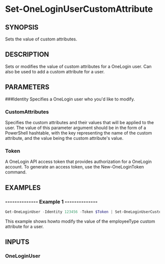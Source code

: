# Set-OneLoginUserCustomAttribute

## SYNOPSIS
Sets the value of custom attributes.

## DESCRIPTION
Sets or modifies the value of custom attributes for a OneLogin user. Can also be used to add a custom attribute for a user.

## PARAMETERS
###Identity
Specifies a OneLogin user who you'd like to modify.

### CustomAttributes
Specifies the custom attributes and their values that will be applied to the user. The value of this parameter argument should be in the form of a PowerShell hashtable, with the key representing the name of the custom attribute, and the value being the custom attribute's value.

### Token
A OneLogin API access token that provides authorization for a OneLogin account. To generate an access token, use the New-OneLoginToken command.

## EXAMPLES
### --------------  Example 1  --------------

```powershell
Get-OneLoginUser -Identity 123456 -Token $Token | Set-OneLoginUserCustomAttribute -CustomAttributes @{employeeType = "Contractor"} Engineering -Token $Token
```

This example shows howto modify the value of the employeeType custom attribute for a user.

## INPUTS
### OneLoginUser
